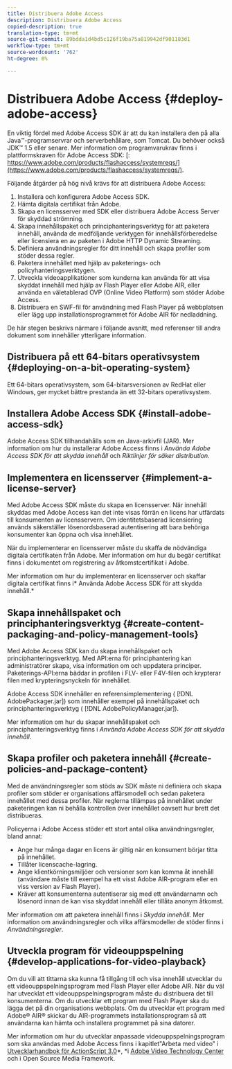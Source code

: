 ```yaml
---
title: Distribuera Adobe Access
description: Distribuera Adobe Access
copied-description: true
translation-type: tm+mt
source-git-commit: 89bdda1d4bd5c126f19ba75a819942df901183d1
workflow-type: tm+mt
source-wordcount: '762'
ht-degree: 0%

---
```



# Distribuera Adobe Access {#deploy-adobe-access}

En viktig fördel med Adobe Access SDK är att du kan installera den på alla Java™-programservrar och serverbehållare, som Tomcat. Du behöver också JDK™ 1.5 eller senare. Mer information om programvarukrav finns i plattformskraven för Adobe Access SDK: [: https://www.adobe.com/products/flashaccess/systemreqs/](https://www.adobe.com/products/flashaccess/systemreqs/).

Följande åtgärder på hög nivå krävs för att distribuera Adobe Access:

1. Installera och konfigurera Adobe Access SDK.
1. Hämta digitala certifikat från Adobe.
1. Skapa en licensserver med SDK eller distribuera Adobe Access Server för skyddad strömning.
1. Skapa innehållspaket och principhanteringsverktyg för att paketera innehåll, använda de medföljande verktygen för innehållsförberedelse eller licensiera en av paketen i Adobe HTTP Dynamic Streaming.
1. Definiera användningsregler för ditt innehåll och skapa profiler som stöder dessa regler.
1. Paketera innehållet med hjälp av paketerings- och policyhanteringsverktygen.
1. Utveckla videoapplikationer som kunderna kan använda för att visa skyddat innehåll med hjälp av Flash Player eller Adobe AIR, eller använda en väletablerad OVP (Online Video Platform) som stöder Adobe Access.
1. Distribuera en SWF-fil för användning med Flash Player på webbplatsen eller lägg upp installationsprogrammet för Adobe AIR för nedladdning.

De här stegen beskrivs närmare i följande avsnitt, med referenser till andra dokument som innehåller ytterligare information.

## Distribuera på ett 64-bitars operativsystem {#deploying-on-a-bit-operating-system}

Ett 64-bitars operativsystem, som 64-bitarsversionen av RedHat eller Windows, ger mycket bättre prestanda än ett 32-bitars operativsystem.

## Installera Adobe Access SDK {#install-adobe-access-sdk}

Adobe Access SDK tillhandahålls som en Java-arkivfil (JAR). Mer information om hur du installerar Adobe Access finns i *Använda Adobe Access SDK för att skydda innehåll* och *Riktlinjer för säker distribution*.

## Implementera en licensserver {#implement-a-license-server}

Med Adobe Access SDK måste du skapa en licensserver. När innehåll skyddas med Adobe Access kan det inte visas förrän en licens har utfärdats till konsumenten av licensservern. Om identitetsbaserad licensiering används säkerställer lösenordsbaserad autentisering att bara behöriga konsumenter kan öppna och visa innehållet.

När du implementerar en licensserver måste du skaffa de nödvändiga digitala certifikaten från Adobe. Mer information om hur du begär certifikat finns i dokumentet om registrering av åtkomstcertifikat i Adobe.

Mer information om hur du implementerar en licensserver och skaffar digitala certifikat finns i* Använda Adobe Access SDK för att skydda innehåll.*

## Skapa innehållspaket och principhanteringsverktyg {#create-content-packaging-and-policy-management-tools}

Med Adobe Access SDK kan du skapa innehållspaket och principhanteringsverktyg. Med API:erna för principhantering kan administratörer skapa, visa information om och uppdatera principer. Paketerings-API:erna bäddar in profilen i FLV- eller F4V-filen och krypterar filen med krypteringsnyckeln för innehållet.

Adobe Access SDK innehåller en referensimplementering ( [!DNL AdobePackager.jar]) som innehåller exempel på innehållspaket och principhanteringsverktyg ( [!DNL AdobePolicyManager.jar]).

Mer information om hur du skapar innehållspaket och principhanteringsverktyg finns i *Använda Adobe Access SDK för att skydda innehåll*.

## Skapa profiler och paketera innehåll {#create-policies-and-package-content}

Med de användningsregler som stöds av SDK måste ni definiera och skapa profiler som stöder er organisations affärsmodell och sedan paketera innehållet med dessa profiler. När reglerna tillämpas på innehållet under paketeringen kan ni behålla kontrollen över innehållet oavsett hur brett det distribueras.

Policyerna i Adobe Access stöder ett stort antal olika användningsregler, bland annat:

* Ange hur många dagar en licens är giltig när en konsument börjar titta på innehållet.
* Tillåter licenscache-lagring.
* Ange klientkörningsmiljöer och versioner som kan komma åt innehåll (användare måste till exempel ha ett visst Adobe AIR-program eller en viss version av Flash Player).
* Kräver att konsumenterna autentiserar sig med ett användarnamn och lösenord innan de kan visa skyddat innehåll eller tillåta anonym åtkomst.

Mer information om att paketera innehåll finns i *Skydda innehåll*. Mer information om användningsregler och vilka affärsmodeller de stöder finns i *Användningsregler*.

## Utveckla program för videouppspelning {#develop-applications-for-video-playback}

Om du vill att tittarna ska kunna få tillgång till och visa innehåll utvecklar du ett videouppspelningsprogram med Flash Player eller Adobe AIR. När du väl har utvecklat ett videouppspelningsprogram måste du distribuera det till konsumenterna. Om du utvecklar ett program med Flash Player ska du lägga det på din organisations webbplats. Om du utvecklar ett program med Adobe® AIR® skickar du AIR-programmets installationsprogram så att användarna kan hämta och installera programmet på sina datorer.

Mer information om hur du utvecklar anpassade videouppspelningsprogram som ska användas med Adobe Access finns i kapitlet&quot;Arbeta med video&quot; i [Utvecklarhandbok för ActionScript 3.0](https://help.adobe.com/en_US/as3/dev/WS9936fa0d5984e93b3f4f38ec1272a447844-8000.html)*, *i [Adobe Video Technology Center](https://www.adobe.com/devnet/video/) och i Open Source Media Framework.